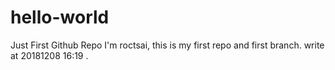 # hello-world
Just First Github Repo
I'm roctsai, this is my first repo and first branch. write at 20181208 16:19 .
